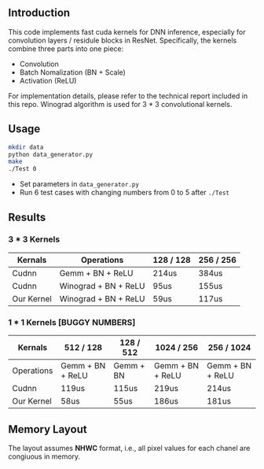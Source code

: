 ## Introduction

This code implements fast cuda kernels for DNN inference, especially for convolution layers / residule blocks in ResNet. Specifically, the kernels combine three parts into one piece:
- Convolution
- Batch Nomalization (BN + Scale)
- Activation (ReLU)

For implementation details, please refer to the technical report included in this repo. Winograd algorithm is used for 3 * 3 convolutional kernels.

## Usage
``` sh
mkdir data
python data_generator.py
make
./Test 0
```
- Set parameters in `data_generator.py`
- Run 6 test cases with changing numbers from 0 to 5 after `./Test`

## Results

### 3 * 3 Kernels
Kernals | Operations | 128 / 128 | 256 / 256
--- | --- | --- | ---
Cudnn | Gemm + BN + ReLU | 214us | 384us
Cudnn | Winograd + BN + ReLU  | 95us | 155us
Our Kernel | Winograd + BN + ReLU | 59us | 117us

### 1 * 1 Kernels [BUGGY NUMBERS]
Kernals | 512 / 128 | 128 / 512 | 1024 / 256 | 256 / 1024
--- | --- | --- | --- | ---
Operations | Gemm + BN + ReLU | Gemm + BN | Gemm + BN + ReLU | Gemm + BN + ReLU
Cudnn  | 119us | 115us | 219us | 214us
Our Kernel | 58us | 55us | 186us | 181us

## Memory Layout

The layout assumes **NHWC** format, i.e., all pixel values for each chanel are congiuous in memory.

